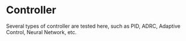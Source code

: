 # Controller  
Several types of controller are tested here, such as PID, ADRC, Adaptive Control, Neural Network, etc.
